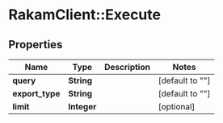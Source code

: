 # RakamClient::Execute

## Properties
Name | Type | Description | Notes
------------ | ------------- | ------------- | -------------
**query** | **String** |  | [default to &quot;&quot;]
**export_type** | **String** |  | [default to &quot;&quot;]
**limit** | **Integer** |  | [optional] 


